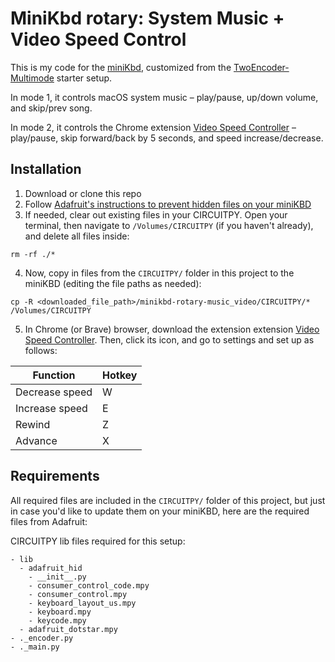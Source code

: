 # MiniKbd rotary: System Music + Video Speed Control

This is my code for the [miniKbd](https://github.com/andyclymer/minikbd), customized from the [TwoEncoder-Multimode](https://github.com/andyclymer/minikbd/tree/master/Software/TwoEncoder-Multimode) starter setup.

In mode 1, it controls macOS system music – play/pause, up/down volume, and skip/prev song.

In mode 2, it controls the Chrome extension [Video Speed Controller](https://chrome.google.com/webstore/detail/video-speed-controller/nffaoalbilbmmfgbnbgppjihopabppdk?hl=en) – play/pause, skip forward/back by 5 seconds, and speed increase/decrease.


## Installation

1. Download or clone this repo
2. Follow [Adafruit's instructions to prevent hidden files on your miniKBD](https://learn.adafruit.com/welcome-to-circuitpython/troubleshooting#running-out-of-file-space-on-non-express-boards-19-37)
3. If needed, clear out existing files in your CIRCUITPY. Open your terminal, then navigate to `/Volumes/CIRCUITPY` (if you haven't already), and delete all files inside:

```
rm -rf ./*
```

4. Now, copy in files from the `CIRCUITPY/` folder in this project to the miniKBD (editing the file paths as needed):

```
cp -R <downloaded_file_path>/minikbd-rotary-music_video/CIRCUITPY/* /Volumes/CIRCUITPY
```

5. In Chrome (or Brave) browser, download the extension extension [Video Speed Controller](https://chrome.google.com/webstore/detail/video-speed-controller/nffaoalbilbmmfgbnbgppjihopabppdk?hl=en). Then, click its icon, and go to settings and set up as follows:

|Function|Hotkey|
|------------|----------------|
| Decrease speed | W |
| Increase speed | E |
| Rewind | Z |
| Advance | X |

## Requirements

All required files are included in the `CIRCUITPY/` folder of this project, but just in case you'd like to update them on your miniKBD, here are the required files from Adafruit:

CIRCUITPY lib files required for this setup:

```
- lib
  - adafruit_hid
    - __init__.py
    - consumer_control_code.mpy
    - consumer_control.mpy
    - keyboard_layout_us.mpy
    - keyboard.mpy
    - keycode.mpy
  - adafruit_dotstar.mpy
- ._encoder.py
- ._main.py
```